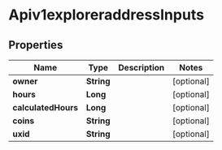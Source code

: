 
# Apiv1exploreraddressInputs

## Properties
Name | Type | Description | Notes
------------ | ------------- | ------------- | -------------
**owner** | **String** |  |  [optional]
**hours** | **Long** |  |  [optional]
**calculatedHours** | **Long** |  |  [optional]
**coins** | **String** |  |  [optional]
**uxid** | **String** |  |  [optional]



